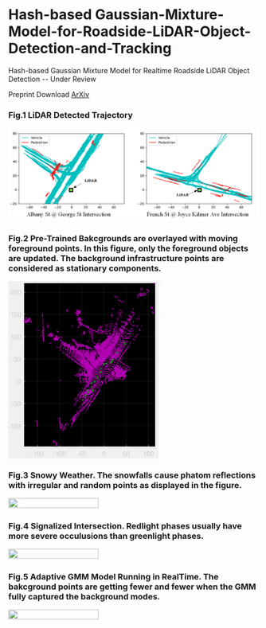 # Hash-based Gaussian-Mixture-Model-for-Roadside-LiDAR-Object-Detection-and-Tracking
Hash-based Gaussian Mixture Model for Realtime Roadside LiDAR Object Detection -- Under Review

Preprint Download [ArXiv](https://doi.org/10.48550/arXiv.2204.09804)


### Fig.1 LiDAR Detected Trajectory

![LiDAR Detected Trajectory vs Video Detected Trajectory](https://github.com/TeRyZh/Gaussian-Mixture-Model-for-Roadside-LiDAR-Object-Detection-and-Tracking/blob/main/Images/Trajectories.png)

### Fig.2 Pre-Trained Bakcgrounds are overlayed with moving foreground points. In this figure, only the foreground objects are updated. The background infrastructure points are considered as stationary components.

<img align="center" height= 60% width="60%" src="https://github.com/TeRyZh/Gaussian-Mixture-Model-for-Roadside-LiDAR-Object-Detection-and-Tracking/blob/main/Images/Segment%20Animation.gif">

### Fig.3 Snowy Weather. The snowfalls cause phatom reflections with irregular and random points as displayed in the figure. 
<img align="center" height= 40%  width="60%" src="https://github.com/TeRyZh/Gaussian-Mixture-Model-for-Roadside-LiDAR-Object-Detection-and-Tracking/blob/main/Images/GMM_FrenchJoyce_animation.gif">

### Fig.4 Signalized Intersection. Redlight phases usually have more severe occulusions than greenlight phases.
<img align="center" height= 60%  width="60%" src="https://github.com/TeRyZh/Gaussian-Mixture-Model-for-Roadside-LiDAR-Object-Detection-and-Tracking/blob/main/Images/GMM_GeorgeAlbany_animation.gif">

### Fig.5 Adaptive GMM Model Running in RealTime. The bakcground points are getting fewer and fewer when the GMM fully captured the background modes. 
<img align="center" height= 60%  width="60%" src="https://github.com/TeRyZh/Gaussian-Mixture-Model-for-Roadside-LiDAR-Object-Detection-and-Tracking/blob/main/Images/RealTimeSegmentation.gif">

